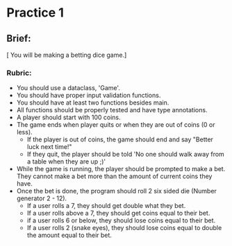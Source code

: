 # Practice 1
## Brief:
[ You will be making a betting dice game.]

### Rubric:
- You should use a dataclass, 'Game'.
- You should have proper input validation functions.
- You should have at least two functions besides main.
- All functions should be properly tested and have type annotations.
- A player should start with 100 coins.
- The game ends when player quits or when they are out of coins (0 or less).
    - If the player is out of coins, the game should end and say "Better luck next time!"
    - If they quit, the player should be told 'No one should walk away from a table when they are up ;)'
- While the game is running, the player should be prompted to make a bet. They cannot make a bet more than the amount of current coins they have.
- Once the bet is done, the program should roll 2 six sided die (Number generator 2 - 12).
    - If a user rolls a 7, they should get double what they bet.
    - If a user rolls above a 7, they should get coins equal to their bet.
    - if a user rolls 6 or below, they should lose coins equal to their bet.
    - If a user rolls 2 (snake eyes), they should lose coins equal to double the amount equal to their bet. 